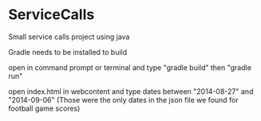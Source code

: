 # ServiceCalls
Small service calls project using java

Gradle needs to be installed to build

open in command prompt or terminal and type "gradle build" then "gradle run"

open index.html in webcontent and type dates between "2014-08-27" and "2014-09-06" (Those were the only dates in the json file we found for football game scores)
